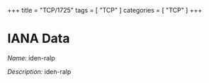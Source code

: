 +++
title = "TCP/1725"
tags = [ "TCP" ]
categories = [ "TCP" ]
+++

# IANA Data

_Name:_ iden-ralp

_Description:_ iden-ralp

